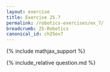 ```yaml
---
layout: exercise
title: Exercise 25.7
permalink: /robotics-exercises/ex_7/
breadcrumb: 25-Robotics
canonical_id: ch25ex7
---
```


{% include mathjax_support %}
<div id="hiddden">{% include_relative question.md %}</div>